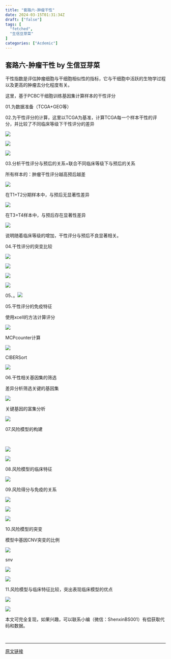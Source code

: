 ```yaml
---
title: "套路六-肿瘤干性"
date: 2024-03-15T01:31:34Z
draft: ["false"]
tags: [
  "fetched",
  "生信豆芽菜"
]
categories: ["Acdemic"]
---
```

套路六-肿瘤干性 by 生信豆芽菜
------
<div><p>干性指数是评估肿瘤细胞与干细胞相似性的指标，它与干细胞中活跃的生物学过程以及更高的肿瘤去分化程度有关。</p><p>这里，基于PCBC干细胞训练基因集计算样本的干性评分</p><p>01.为数据准备（TCGA+GEO等）</p><p>02.为干性评分的计算，这里以TCGA为基准，计算TCGA每一个样本干性的评分，并比较了不同临床等级下干性评分的差异</p><p><img data-galleryid="" data-ratio="0.8321579689703809" data-s="300,640" data-src="https://mmbiz.qpic.cn/mmbiz_png/2b0RA6klS6ibCv1zInLiaNWyhvyI1Cv5ZE9hSkp0KPks8AhWm9qKXj7hqDHMIRlHNb9VK2WT7374X6nYia5I2HOVg/640?wx_fmt=png" data-type="png" data-w="709" src="https://mmbiz.qpic.cn/mmbiz_png/2b0RA6klS6ibCv1zInLiaNWyhvyI1Cv5ZE9hSkp0KPks8AhWm9qKXj7hqDHMIRlHNb9VK2WT7374X6nYia5I2HOVg/640?wx_fmt=png"></p><p><img data-galleryid="" data-ratio="0.7133757961783439" data-s="300,640" data-src="https://mmbiz.qpic.cn/mmbiz_png/2b0RA6klS6ibCv1zInLiaNWyhvyI1Cv5ZEVSF0Q8SVh87BXmFo9voEc4yuJKAKcDt71ibEHibicnibm37l7my7IPic8dg/640?wx_fmt=png" data-type="png" data-w="628" src="https://mmbiz.qpic.cn/mmbiz_png/2b0RA6klS6ibCv1zInLiaNWyhvyI1Cv5ZEVSF0Q8SVh87BXmFo9voEc4yuJKAKcDt71ibEHibicnibm37l7my7IPic8dg/640?wx_fmt=png"></p><p><img data-galleryid="" data-ratio="0.7013301088270859" data-s="300,640" data-src="https://mmbiz.qpic.cn/mmbiz_png/2b0RA6klS6ibCv1zInLiaNWyhvyI1Cv5ZEkejhSrqmWXQ0UE9y6Yuw8whUWv8edAosrVEnA3PSg6jfqPemyLUnDA/640?wx_fmt=png" data-type="png" data-w="827" src="https://mmbiz.qpic.cn/mmbiz_png/2b0RA6klS6ibCv1zInLiaNWyhvyI1Cv5ZEkejhSrqmWXQ0UE9y6Yuw8whUWv8edAosrVEnA3PSg6jfqPemyLUnDA/640?wx_fmt=png"></p><p>03.分析干性评分与预后的关系+联合不同临床等级下与预后的关系</p><p>所有样本的：肿瘤干性评分越高预后越差</p><p><img data-galleryid="" data-ratio="0.9958419958419958" data-s="300,640" data-src="https://mmbiz.qpic.cn/mmbiz_png/2b0RA6klS6ibCv1zInLiaNWyhvyI1Cv5ZEI5hOq8UVsF0oqicGEAiaD2I2ZgibMmEaY9IREkavcUQZh64vtnH5OFhFA/640?wx_fmt=png" data-type="png" data-w="481" src="https://mmbiz.qpic.cn/mmbiz_png/2b0RA6klS6ibCv1zInLiaNWyhvyI1Cv5ZEI5hOq8UVsF0oqicGEAiaD2I2ZgibMmEaY9IREkavcUQZh64vtnH5OFhFA/640?wx_fmt=png"></p><p>在T1+T2分期样本中，与预后无显著性差异</p><p><img data-galleryid="" data-ratio="0.9830097087378641" data-s="300,640" data-src="https://mmbiz.qpic.cn/mmbiz_png/2b0RA6klS6ibCv1zInLiaNWyhvyI1Cv5ZEY9NEWNMCGRJuJyc1k5K5tAwnZSehLibic22DmE9ArTAniakbFTWXSuBAA/640?wx_fmt=png" data-type="png" data-w="824" src="https://mmbiz.qpic.cn/mmbiz_png/2b0RA6klS6ibCv1zInLiaNWyhvyI1Cv5ZEY9NEWNMCGRJuJyc1k5K5tAwnZSehLibic22DmE9ArTAniakbFTWXSuBAA/640?wx_fmt=png"></p><p>在T3+T4样本中，与预后存在显著性差异</p><p><img data-galleryid="" data-ratio="0.9986013986013986" data-s="300,640" data-src="https://mmbiz.qpic.cn/mmbiz_png/2b0RA6klS6ibCv1zInLiaNWyhvyI1Cv5ZEsZNO9bPBkYDTmEI8uTJO4022hLicHFO5PT2vTqoiakqWWuP8kNMrRNgw/640?wx_fmt=png" data-type="png" data-w="715" src="https://mmbiz.qpic.cn/mmbiz_png/2b0RA6klS6ibCv1zInLiaNWyhvyI1Cv5ZEsZNO9bPBkYDTmEI8uTJO4022hLicHFO5PT2vTqoiakqWWuP8kNMrRNgw/640?wx_fmt=png"></p><p>说明随着临床等级的增加，干性评分与预后不良显著相关。</p><p>04.干性评分的突变比较</p><p><img data-galleryid="" data-ratio="0.5029045643153527" data-s="300,640" data-src="https://mmbiz.qpic.cn/mmbiz_png/2b0RA6klS6ibCv1zInLiaNWyhvyI1Cv5ZEdEicTNNHxqAv47UcCfE9uwdj3ibLQTQ4ZJnjWWkTKwoVx3NcetJbY6PA/640?wx_fmt=png" data-type="png" data-w="1205" src="https://mmbiz.qpic.cn/mmbiz_png/2b0RA6klS6ibCv1zInLiaNWyhvyI1Cv5ZEdEicTNNHxqAv47UcCfE9uwdj3ibLQTQ4ZJnjWWkTKwoVx3NcetJbY6PA/640?wx_fmt=png"></p><p><img data-galleryid="" data-ratio="0.834841628959276" data-s="300,640" data-src="https://mmbiz.qpic.cn/mmbiz_png/2b0RA6klS6ibCv1zInLiaNWyhvyI1Cv5ZEQFdkTp8NQwa8Rw15477xPc8jzvToCoR99v1dF5iaknWxgTeNaMZSGCA/640?wx_fmt=png" data-type="png" data-w="884" src="https://mmbiz.qpic.cn/mmbiz_png/2b0RA6klS6ibCv1zInLiaNWyhvyI1Cv5ZEQFdkTp8NQwa8Rw15477xPc8jzvToCoR99v1dF5iaknWxgTeNaMZSGCA/640?wx_fmt=png"></p><p><img data-galleryid="" data-ratio="0.8395573997233748" data-s="300,640" data-src="https://mmbiz.qpic.cn/mmbiz_png/2b0RA6klS6ibCv1zInLiaNWyhvyI1Cv5ZEJYcIEaRhFcWOs49DvU6q22kCZlsrfsnic8Etwvibx7mVVm4MmJpcicY3w/640?wx_fmt=png" data-type="png" data-w="723" src="https://mmbiz.qpic.cn/mmbiz_png/2b0RA6klS6ibCv1zInLiaNWyhvyI1Cv5ZEJYcIEaRhFcWOs49DvU6q22kCZlsrfsnic8Etwvibx7mVVm4MmJpcicY3w/640?wx_fmt=png"></p><p><img data-galleryid="" data-ratio="0.5726141078838174" data-s="300,640" data-src="https://mmbiz.qpic.cn/mmbiz_png/2b0RA6klS6ibCv1zInLiaNWyhvyI1Cv5ZEWDiasklvrXUSv1icDXibEhFfdOPe57sF1qCdsRgF3oslibiapDvbQvlicAgw/640?wx_fmt=png" data-type="png" data-w="964" src="https://mmbiz.qpic.cn/mmbiz_png/2b0RA6klS6ibCv1zInLiaNWyhvyI1Cv5ZEWDiasklvrXUSv1icDXibEhFfdOPe57sF1qCdsRgF3oslibiapDvbQvlicAgw/640?wx_fmt=png"></p><p>05、。<img data-galleryid="" data-ratio="1.0024721878862795" data-s="300,640" data-src="https://mmbiz.qpic.cn/mmbiz_png/2b0RA6klS6ibCv1zInLiaNWyhvyI1Cv5ZEQpxiadgYE7zrhUjib7gYzZCcnfcLaH3upKJDibgibejiaw8iaMqR13de0OqQ/640?wx_fmt=png" data-type="png" data-w="809" src="https://mmbiz.qpic.cn/mmbiz_png/2b0RA6klS6ibCv1zInLiaNWyhvyI1Cv5ZEQpxiadgYE7zrhUjib7gYzZCcnfcLaH3upKJDibgibejiaw8iaMqR13de0OqQ/640?wx_fmt=png"></p><p>05.干性评分的免疫特征<br></p><p>使用xcell的方法计算评分</p><p><img data-galleryid="" data-ratio="0.9986072423398329" data-s="300,640" data-src="https://mmbiz.qpic.cn/mmbiz_png/2b0RA6klS6ibCv1zInLiaNWyhvyI1Cv5ZEibGSGe8FD2mr8ywWnDYs9XicodjOQKoQhL4HKs78HH5KicFY7nddYAJvg/640?wx_fmt=png" data-type="png" data-w="718" src="https://mmbiz.qpic.cn/mmbiz_png/2b0RA6klS6ibCv1zInLiaNWyhvyI1Cv5ZEibGSGe8FD2mr8ywWnDYs9XicodjOQKoQhL4HKs78HH5KicFY7nddYAJvg/640?wx_fmt=png"></p><p>MCPcounter计算</p><p><img data-galleryid="" data-ratio="0.5466297322253001" data-s="300,640" data-src="https://mmbiz.qpic.cn/mmbiz_png/2b0RA6klS6ibCv1zInLiaNWyhvyI1Cv5ZEicRoQY72KK4MN4nGG8kH6z749eZ3eqKiaFMhhyZuAMA5qqlMtic8epxOg/640?wx_fmt=png" data-type="png" data-w="1083" src="https://mmbiz.qpic.cn/mmbiz_png/2b0RA6klS6ibCv1zInLiaNWyhvyI1Cv5ZEicRoQY72KK4MN4nGG8kH6z749eZ3eqKiaFMhhyZuAMA5qqlMtic8epxOg/640?wx_fmt=png"></p><p>CIBERSort</p><p><img data-galleryid="" data-ratio="0.5896373056994819" data-s="300,640" data-src="https://mmbiz.qpic.cn/mmbiz_png/2b0RA6klS6ibCv1zInLiaNWyhvyI1Cv5ZEMdQMFZcUllrbiaNBquRiakU4n1MtI2ASCHzEznWQ6bHpAlgU1FBrGY9w/640?wx_fmt=png" data-type="png" data-w="965" src="https://mmbiz.qpic.cn/mmbiz_png/2b0RA6klS6ibCv1zInLiaNWyhvyI1Cv5ZEMdQMFZcUllrbiaNBquRiakU4n1MtI2ASCHzEznWQ6bHpAlgU1FBrGY9w/640?wx_fmt=png"></p><p>06.干性相关基因集的筛选</p><p>差异分析筛选关键的基因集</p><p><img data-galleryid="" data-ratio="0.46524064171123" data-s="300,640" data-src="https://mmbiz.qpic.cn/mmbiz_png/2b0RA6klS6ibCv1zInLiaNWyhvyI1Cv5ZEa1PldFOxzIIzpcG4icuTTx7898tPDWKgibeT8UNmIicdNRLUicLsBtB8dA/640?wx_fmt=png" data-type="png" data-w="1309" src="https://mmbiz.qpic.cn/mmbiz_png/2b0RA6klS6ibCv1zInLiaNWyhvyI1Cv5ZEa1PldFOxzIIzpcG4icuTTx7898tPDWKgibeT8UNmIicdNRLUicLsBtB8dA/640?wx_fmt=png"></p><p>关键基因的富集分析</p><p><img data-galleryid="" data-ratio="1.2583586626139818" data-s="300,640" data-src="https://mmbiz.qpic.cn/mmbiz_png/2b0RA6klS6ibCv1zInLiaNWyhvyI1Cv5ZEiaJbGzWUuaoicrUbRq8tL5dMTTEMy1UtR6Wf33iaMqzNldGEZCfPebxOg/640?wx_fmt=png" data-type="png" data-w="658" src="https://mmbiz.qpic.cn/mmbiz_png/2b0RA6klS6ibCv1zInLiaNWyhvyI1Cv5ZEiaJbGzWUuaoicrUbRq8tL5dMTTEMy1UtR6Wf33iaMqzNldGEZCfPebxOg/640?wx_fmt=png"></p><p>07.风险模型的构建<br></p><p><br></p><p><img data-galleryid="" data-ratio="0.50375" data-s="300,640" data-src="https://mmbiz.qpic.cn/mmbiz_png/2b0RA6klS6ibCv1zInLiaNWyhvyI1Cv5ZEzxT5mk4yIBoQYLtrBDnwf9EqDI9ExIRw04no3V13ewtYwpuzhwbGgg/640?wx_fmt=png" data-type="png" data-w="800" src="https://mmbiz.qpic.cn/mmbiz_png/2b0RA6klS6ibCv1zInLiaNWyhvyI1Cv5ZEzxT5mk4yIBoQYLtrBDnwf9EqDI9ExIRw04no3V13ewtYwpuzhwbGgg/640?wx_fmt=png"></p><p><img data-galleryid="" data-ratio="0.4906284454244763" data-s="300,640" data-src="https://mmbiz.qpic.cn/mmbiz_png/2b0RA6klS6ibCv1zInLiaNWyhvyI1Cv5ZEwruDGDwDyhbnHjDZ4D2rMhxJaJNRUaCh5QwgoIELkow424vWh1nAnQ/640?wx_fmt=png" data-type="png" data-w="907" src="https://mmbiz.qpic.cn/mmbiz_png/2b0RA6klS6ibCv1zInLiaNWyhvyI1Cv5ZEwruDGDwDyhbnHjDZ4D2rMhxJaJNRUaCh5QwgoIELkow424vWh1nAnQ/640?wx_fmt=png"></p><p>08.风险模型的临床特征<br></p><p><img data-galleryid="" data-ratio="0.49126034958601655" data-s="300,640" data-src="https://mmbiz.qpic.cn/mmbiz_png/2b0RA6klS6ibCv1zInLiaNWyhvyI1Cv5ZEscQ5zLnHJ4yNlcAsFicZ5iaMwsnNchlSXdhcNaEYPWJGuhV0W8CGpQjQ/640?wx_fmt=png" data-type="png" data-w="1087" src="https://mmbiz.qpic.cn/mmbiz_png/2b0RA6klS6ibCv1zInLiaNWyhvyI1Cv5ZEscQ5zLnHJ4yNlcAsFicZ5iaMwsnNchlSXdhcNaEYPWJGuhV0W8CGpQjQ/640?wx_fmt=png"></p><p>09.风险得分与免疫的关系</p><p><img data-galleryid="" data-ratio="0.9709302325581395" data-s="300,640" data-src="https://mmbiz.qpic.cn/mmbiz_png/2b0RA6klS6ibCv1zInLiaNWyhvyI1Cv5ZEFleva6VgkfhDWlGib4507zeJgW7icFwGxdLW3x5DeJIFea2OBaESoyWg/640?wx_fmt=png" data-type="png" data-w="516" src="https://mmbiz.qpic.cn/mmbiz_png/2b0RA6klS6ibCv1zInLiaNWyhvyI1Cv5ZEFleva6VgkfhDWlGib4507zeJgW7icFwGxdLW3x5DeJIFea2OBaESoyWg/640?wx_fmt=png"></p><p><img data-galleryid="" data-ratio="0.7996289424860853" data-s="300,640" data-src="https://mmbiz.qpic.cn/mmbiz_png/2b0RA6klS6ibCv1zInLiaNWyhvyI1Cv5ZE7BibvX9zAviaN90PUQ1TmuZel0lnibubdHrgkAJzchnOIfZ5sibAM8e5Bg/640?wx_fmt=png" data-type="png" data-w="539" src="https://mmbiz.qpic.cn/mmbiz_png/2b0RA6klS6ibCv1zInLiaNWyhvyI1Cv5ZE7BibvX9zAviaN90PUQ1TmuZel0lnibubdHrgkAJzchnOIfZ5sibAM8e5Bg/640?wx_fmt=png"></p><p><img data-galleryid="" data-ratio="0.6970074812967582" data-s="300,640" data-src="https://mmbiz.qpic.cn/mmbiz_png/2b0RA6klS6ibCv1zInLiaNWyhvyI1Cv5ZEWpW3mIZGpRWOjchHlCiao22e0ibOXn72ogWKYg8vyg1fyrQkLOo4rYBw/640?wx_fmt=png" data-type="png" data-w="802" src="https://mmbiz.qpic.cn/mmbiz_png/2b0RA6klS6ibCv1zInLiaNWyhvyI1Cv5ZEWpW3mIZGpRWOjchHlCiao22e0ibOXn72ogWKYg8vyg1fyrQkLOo4rYBw/640?wx_fmt=png"></p><p>10.风险模型的突变</p><p>模型中基因CNV突变的比例<br></p><p><img data-galleryid="" data-ratio="0.6818181818181818" data-s="300,640" data-src="https://mmbiz.qpic.cn/mmbiz_png/2b0RA6klS6ibCv1zInLiaNWyhvyI1Cv5ZEo4oiaiaFxzViaq8FrrAtaIKgjpyNFwHTNCHEyWibsDA4ibsC2cBicZ1GoZYA/640?wx_fmt=png" data-type="png" data-w="792" src="https://mmbiz.qpic.cn/mmbiz_png/2b0RA6klS6ibCv1zInLiaNWyhvyI1Cv5ZEo4oiaiaFxzViaq8FrrAtaIKgjpyNFwHTNCHEyWibsDA4ibsC2cBicZ1GoZYA/640?wx_fmt=png"></p><p>snv</p><p><img data-galleryid="" data-ratio="0.49813664596273294" data-s="300,640" data-src="https://mmbiz.qpic.cn/mmbiz_png/2b0RA6klS6ibCv1zInLiaNWyhvyI1Cv5ZEOREzvXxA8Qk29PnCekiaJq2M2fNWicOpnmEdaqXI7De9m4OylrZNPyibA/640?wx_fmt=png" data-type="png" data-w="805" src="https://mmbiz.qpic.cn/mmbiz_png/2b0RA6klS6ibCv1zInLiaNWyhvyI1Cv5ZEOREzvXxA8Qk29PnCekiaJq2M2fNWicOpnmEdaqXI7De9m4OylrZNPyibA/640?wx_fmt=png"></p><p><img data-galleryid="" data-ratio="0.792910447761194" data-s="300,640" data-src="https://mmbiz.qpic.cn/mmbiz_png/2b0RA6klS6ibCv1zInLiaNWyhvyI1Cv5ZEic81hRPrT1L19O53Sgf0RmlzaQN2ncShrqv9dVaicg4HA9alQcEEIdhA/640?wx_fmt=png" data-type="png" data-w="536" src="https://mmbiz.qpic.cn/mmbiz_png/2b0RA6klS6ibCv1zInLiaNWyhvyI1Cv5ZEic81hRPrT1L19O53Sgf0RmlzaQN2ncShrqv9dVaicg4HA9alQcEEIdhA/640?wx_fmt=png"></p><p>11.风险模型与临床特征比较，突出表现临床模型的优点</p><p><img data-galleryid="" data-ratio="0.6443661971830986" data-s="300,640" data-src="https://mmbiz.qpic.cn/mmbiz_png/2b0RA6klS6ibCv1zInLiaNWyhvyI1Cv5ZEVps2xxMKn10RXjvAjdiarFKAnmnRH93ApzKIAuWtI6SBPVia3stp6uaA/640?wx_fmt=png" data-type="png" data-w="852" src="https://mmbiz.qpic.cn/mmbiz_png/2b0RA6klS6ibCv1zInLiaNWyhvyI1Cv5ZEVps2xxMKn10RXjvAjdiarFKAnmnRH93ApzKIAuWtI6SBPVia3stp6uaA/640?wx_fmt=png"></p><p><img data-galleryid="" data-ratio="0.9181669394435352" data-s="300,640" data-src="https://mmbiz.qpic.cn/mmbiz_png/2b0RA6klS6ibCv1zInLiaNWyhvyI1Cv5ZEMp0MyTlTXsCtZTkJzOD8d2yqAchamh3xEZXgLDahiaiaiaAjO8NYgOymw/640?wx_fmt=png" data-type="png" data-w="611" src="https://mmbiz.qpic.cn/mmbiz_png/2b0RA6klS6ibCv1zInLiaNWyhvyI1Cv5ZEMp0MyTlTXsCtZTkJzOD8d2yqAchamh3xEZXgLDahiaiaiaAjO8NYgOymw/640?wx_fmt=png"></p><p>本文可完全复现，如果兴趣，可以联系小编（微信：ShenxinBS001）有偿获取代码和数据。</p><p><br></p><p><mp-style-type data-value="3"></mp-style-type></p></div>  
<hr>
<a href="https://mp.weixin.qq.com/s/Dtlz7Awnf82Hq5vFhBny-g",target="_blank" rel="noopener noreferrer">原文链接</a>
